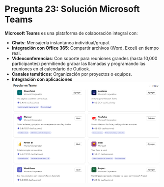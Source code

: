# Pregunta 23: Solución Microsoft Teams

**Microsoft Teams** es una plataforma de colaboración integral con:  
- **Chats**: Mensajería instantánea individual/grupal.  
- **Integración con Office 365**: Compartir archivos (Word, Excel) en tiempo real.  
- **Videoconferencias**: Con soporte para reuniones grandes (hasta 10,000 participantes) permitiendo grabar las llamadas y programando las reuniones en el calendario de Outlook.  
- **Canales temáticos**: Organización por proyectos o equipos.
- **Integración con aplicaciones**
![Ejemplo aplicaciones Teams](assets/23-Teams.png)
